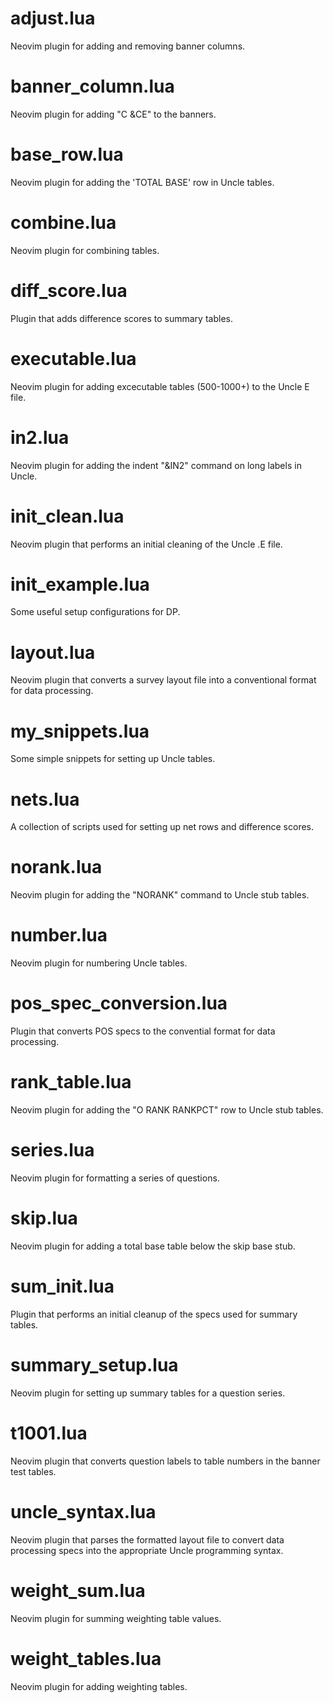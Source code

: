 # adjust.lua
Neovim plugin for adding and removing banner columns.

# banner_column.lua
Neovim plugin for adding "C &CE" to the banners.

# base_row.lua
Neovim plugin for adding the 'TOTAL BASE' row in Uncle tables.

# combine.lua
Neovim plugin for combining tables.

# diff_score.lua
Plugin that adds difference scores to summary tables.

# executable.lua
Neovim plugin for adding excecutable tables (500-1000+) to the Uncle E file.

# in2.lua
Neovim plugin for adding the indent "&IN2" command on long labels in Uncle.

# init_clean.lua
Neovim plugin that performs an initial cleaning of the Uncle .E file.

# init_example.lua
Some useful setup configurations for DP.

# layout.lua
Neovim plugin that converts a survey layout file into a conventional format for data processing.

# my_snippets.lua
Some simple snippets for setting up Uncle tables.

# nets.lua
A collection of scripts used for setting up net rows and difference scores.

# norank.lua
Neovim plugin for adding the "NORANK" command to Uncle stub tables.

# number.lua
Neovim plugin for numbering Uncle tables.

# pos_spec_conversion.lua
Plugin that converts POS specs to the convential format for data processing.

# rank_table.lua
Neovim plugin for adding the "O RANK RANKPCT" row to Uncle stub tables.

# series.lua
Neovim plugin for formatting a series of questions.

# skip.lua
Neovim plugin for adding a total base table below the skip base stub.

# sum_init.lua
Plugin that performs an initial cleanup of the specs used for summary tables.

# summary_setup.lua
Neovim plugin for setting up summary tables for a question series.

# t1001.lua
Neovim plugin that converts question labels to table numbers in the banner test tables.

# uncle_syntax.lua
Neovim plugin that parses the formatted layout file to convert data processing specs into the appropriate Uncle programming syntax.

# weight_sum.lua
Neovim plugin for summing weighting table values.

# weight_tables.lua
Neovim plugin for adding weighting tables.
